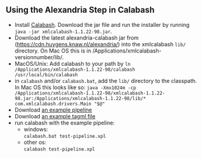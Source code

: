 ## Using the Alexandria Step in Calabash

- Install [Calabash](http://xmlcalabash.com/download/). Download the jar file and run the installer by running `java -jar xmlcalabash-1.1.22-98.jar`. 
- Download the latest alexandria-calabash jar from (https://cdn.huygens.knaw.nl/alexandria/) into the xmlcalabash `lib/` directory. On Mac OS this is in /Applications/xmlcalabash-versionnumber/lib/.
- MacOS/Unix: Add calabash to your path by `ln /Applications/xmlcalabash-1.1.22-98/calabash /usr/local/bin/calabash`
- in `calabash` and/or `calabash.bat`, add the `lib/` directory to the classpath. In Mac OS this looks like so: `java -Xmx1024m -cp /Applications/xmlcalabash-1.1.22-98/xmlcalabash-1.1.22-98.jar:/Applications/xmlcalabash-1.1.22-98/lib/* com.xmlcalabash.drivers.Main "$@"
`
- Download [an example pipeline](https://raw.githubusercontent.com/HuygensING/alexandria-markup/develop/alexandria-calabash/src/test/resources/test-pipeline.xpl)
- Download [an example tagml file](https://raw.githubusercontent.com/HuygensING/alexandria-markup/develop/alexandria-calabash/src/test/resources/example.tagml)
- run calabash with the example pipeline:
  - windows:  
   `calabash.bat test-pipeline.xpl`
  - other os:  
    `calabash test-pipeline.xpl`
